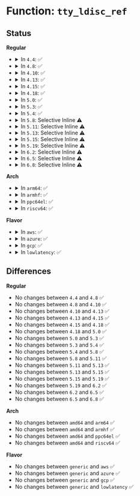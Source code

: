 # Function: <code>tty_ldisc_ref</code>

## Status
<b>Regular</b>
<ul>
<li>
<details>
<summary>In <code>4.4</code>: ✅</summary>

```c
struct tty_ldisc *tty_ldisc_ref(struct tty_struct *tty);
```

**Collision:** Unique Global

**Inline:** No

**Transformation:** False

**Instances:**

```
In drivers/tty/tty_ldisc.c (ffffffff814e9830)
Location: drivers/tty/tty_ldisc.c:279
Inline: False
Direct callers:
  - drivers/tty/tty_io.c:tty_wakeup
  - drivers/tty/tty_io.c:__tty_fasync
  - drivers/tty/tty_ioctl.c:tty_set_termios
  - drivers/tty/tty_ioctl.c:set_termiox
  - drivers/tty/tty_ldisc.c:tty_ldisc_flush
  - drivers/tty/tty_ldisc.c:tty_ldisc_hangup
  - drivers/tty/tty_buffer.c:flush_to_ldisc
  - drivers/tty/pty.c:pty_flush_buffer
  - drivers/tty/serial/serial_core.c:uart_handle_dcd_change
```
**Symbols:**

```
ffffffff814e9830-ffffffff814e9882: tty_ldisc_ref (STB_GLOBAL)
```
</details>
</li>
<li>
<details>
<summary>In <code>4.8</code>: ✅</summary>

```c
struct tty_ldisc *tty_ldisc_ref(struct tty_struct *tty);
```

**Collision:** Unique Global

**Inline:** No

**Transformation:** False

**Instances:**

```
In drivers/tty/tty_ldisc.c (ffffffff8153a990)
Location: drivers/tty/tty_ldisc.c:290
Inline: False
Direct callers:
  - drivers/tty/tty_io.c:tty_wakeup
  - drivers/tty/tty_ioctl.c:set_termiox
  - drivers/tty/tty_ioctl.c:tty_set_termios
  - drivers/tty/tty_ldisc.c:tty_ldisc_hangup
  - drivers/tty/tty_ldisc.c:tty_ldisc_flush
  - drivers/tty/tty_buffer.c:flush_to_ldisc
  - drivers/tty/pty.c:pty_flush_buffer
  - drivers/tty/serial/serial_core.c:uart_handle_dcd_change
```
**Symbols:**

```
ffffffff8153a990-ffffffff8153a9e2: tty_ldisc_ref (STB_GLOBAL)
```
</details>
</li>
<li>
<details>
<summary>In <code>4.10</code>: ✅</summary>

```c
struct tty_ldisc *tty_ldisc_ref(struct tty_struct *tty);
```

**Collision:** Unique Global

**Inline:** No

**Transformation:** False

**Instances:**

```
In drivers/tty/tty_ldisc.c (ffffffff81567050)
Location: drivers/tty/tty_ldisc.c:290
Inline: False
Direct callers:
  - drivers/tty/tty_io.c:tty_wakeup
  - drivers/tty/tty_ioctl.c:set_termiox
  - drivers/tty/tty_ioctl.c:tty_set_termios
  - drivers/tty/tty_ldisc.c:tty_ldisc_hangup
  - drivers/tty/tty_ldisc.c:tty_ldisc_flush
  - drivers/tty/tty_buffer.c:flush_to_ldisc
  - drivers/tty/pty.c:pty_flush_buffer
  - drivers/tty/serial/serial_core.c:uart_handle_dcd_change
```
**Symbols:**

```
ffffffff81567050-ffffffff815670a2: tty_ldisc_ref (STB_GLOBAL)
```
</details>
</li>
<li>
<details>
<summary>In <code>4.13</code>: ✅</summary>

```c
struct tty_ldisc *tty_ldisc_ref(struct tty_struct *tty);
```

**Collision:** Unique Global

**Inline:** No

**Transformation:** False

**Instances:**

```
In drivers/tty/tty_ldisc.c (ffffffff8157a630)
Location: drivers/tty/tty_ldisc.c:293
Inline: False
Direct callers:
  - drivers/tty/tty_io.c:tty_wakeup
  - drivers/tty/tty_ioctl.c:set_termiox
  - drivers/tty/tty_ioctl.c:tty_set_termios
  - drivers/tty/tty_ldisc.c:tty_ldisc_hangup
  - drivers/tty/tty_ldisc.c:tty_ldisc_flush
  - drivers/tty/tty_port.c:tty_port_default_receive_buf
  - drivers/tty/serial/serial_core.c:uart_handle_dcd_change
```
**Symbols:**

```
ffffffff8157a630-ffffffff8157a67b: tty_ldisc_ref (STB_GLOBAL)
```
</details>
</li>
<li>
<details>
<summary>In <code>4.15</code>: ✅</summary>

```c
struct tty_ldisc *tty_ldisc_ref(struct tty_struct *tty);
```

**Collision:** Unique Global

**Inline:** No

**Transformation:** False

**Instances:**

```
In drivers/tty/tty_ldisc.c (ffffffff815df000)
Location: drivers/tty/tty_ldisc.c:294
Inline: False
Direct callers:
  - drivers/tty/tty_io.c:tty_wakeup
  - drivers/tty/tty_ioctl.c:set_termiox
  - drivers/tty/tty_ioctl.c:tty_set_termios
  - drivers/tty/tty_ldisc.c:tty_ldisc_hangup
  - drivers/tty/tty_ldisc.c:tty_ldisc_flush
  - drivers/tty/tty_port.c:tty_port_default_receive_buf
  - drivers/tty/serial/serial_core.c:uart_handle_dcd_change
```
**Symbols:**

```
ffffffff815df000-ffffffff815df04b: tty_ldisc_ref (STB_GLOBAL)
```
</details>
</li>
<li>
<details>
<summary>In <code>4.18</code>: ✅</summary>

```c
struct tty_ldisc *tty_ldisc_ref(struct tty_struct *tty);
```

**Collision:** Unique Global

**Inline:** No

**Transformation:** False

**Instances:**

```
In drivers/tty/tty_ldisc.c (ffffffff81618320)
Location: drivers/tty/tty_ldisc.c:280
Inline: False
Direct callers:
  - drivers/tty/tty_io.c:tty_wakeup
  - drivers/tty/tty_ioctl.c:set_termiox
  - drivers/tty/tty_ioctl.c:tty_set_termios
  - drivers/tty/tty_ldisc.c:tty_ldisc_hangup
  - drivers/tty/tty_ldisc.c:tty_ldisc_flush
  - drivers/tty/tty_port.c:tty_port_default_receive_buf
  - drivers/tty/serial/serial_core.c:uart_handle_dcd_change
```
**Symbols:**

```
ffffffff81618320-ffffffff81618361: tty_ldisc_ref (STB_GLOBAL)
```
</details>
</li>
<li>
<details>
<summary>In <code>5.0</code>: ✅</summary>

```c
struct tty_ldisc *tty_ldisc_ref(struct tty_struct *tty);
```

**Collision:** Unique Global

**Inline:** No

**Transformation:** False

**Instances:**

```
In drivers/tty/tty_ldisc.c (ffffffff816354f0)
Location: drivers/tty/tty_ldisc.c:280
Inline: False
Direct callers:
  - drivers/tty/tty_io.c:tty_wakeup
  - drivers/tty/tty_ioctl.c:set_termiox
  - drivers/tty/tty_ioctl.c:tty_set_termios
  - drivers/tty/tty_ldisc.c:tty_ldisc_hangup
  - drivers/tty/tty_ldisc.c:tty_ldisc_flush
  - drivers/tty/tty_port.c:tty_port_default_receive_buf
  - drivers/tty/serial/serial_core.c:uart_handle_dcd_change
```
**Symbols:**

```
ffffffff816354f0-ffffffff81635531: tty_ldisc_ref (STB_GLOBAL)
```
</details>
</li>
<li>
<details>
<summary>In <code>5.3</code>: ✅</summary>

```c
struct tty_ldisc *tty_ldisc_ref(struct tty_struct *tty);
```

**Collision:** Unique Global

**Inline:** No

**Transformation:** False

**Instances:**

```
In drivers/tty/tty_ldisc.c (ffffffff81669640)
Location: drivers/tty/tty_ldisc.c:289
Inline: False
Direct callers:
  - drivers/tty/tty_io.c:tty_wakeup
  - drivers/tty/tty_ioctl.c:set_termiox
  - drivers/tty/tty_ioctl.c:tty_set_termios
  - drivers/tty/tty_ldisc.c:tty_ldisc_hangup
  - drivers/tty/tty_ldisc.c:tty_ldisc_flush
  - drivers/tty/tty_port.c:tty_port_default_receive_buf
  - drivers/tty/serial/serial_core.c:uart_handle_dcd_change
```
**Symbols:**

```
ffffffff81669640-ffffffff8166968d: tty_ldisc_ref (STB_GLOBAL)
```
</details>
</li>
<li>
<details>
<summary>In <code>5.4</code>: ✅</summary>

```c
struct tty_ldisc *tty_ldisc_ref(struct tty_struct *tty);
```

**Collision:** Unique Global

**Inline:** No

**Transformation:** False

**Instances:**

```
In drivers/tty/tty_ldisc.c (ffffffff8168bd80)
Location: drivers/tty/tty_ldisc.c:289
Inline: False
Direct callers:
  - drivers/tty/tty_io.c:tty_wakeup
  - drivers/tty/tty_ioctl.c:set_termiox
  - drivers/tty/tty_ioctl.c:tty_set_termios
  - drivers/tty/tty_ldisc.c:tty_ldisc_hangup
  - drivers/tty/tty_ldisc.c:tty_ldisc_flush
  - drivers/tty/tty_port.c:tty_port_default_receive_buf
  - drivers/tty/serial/serial_core.c:uart_handle_dcd_change
```
**Symbols:**

```
ffffffff8168bd80-ffffffff8168bdcd: tty_ldisc_ref (STB_GLOBAL)
```
</details>
</li>
<li>
<details>
<summary>In <code>5.8</code>: Selective Inline ⚠️</summary>

```c
struct tty_ldisc *tty_ldisc_ref(struct tty_struct *tty);
```

**Collision:** Unique Global

**Inline:** Selective

**Transformation:** False

**Instances:**

```
In drivers/tty/tty_ldisc.c (ffffffff8173e645)
Location: drivers/tty/tty_ldisc.c:284
Inline: True
Inline callers:
  - drivers/tty/tty_ldisc.c:tty_ldisc_hangup
  - drivers/tty/tty_ldisc.c:tty_ldisc_flush
Direct callers:
  - drivers/tty/tty_io.c:tty_wakeup
  - drivers/tty/tty_ioctl.c:set_termiox
  - drivers/tty/tty_ioctl.c:tty_set_termios
  - drivers/tty/tty_port.c:tty_port_default_receive_buf
  - drivers/tty/serial/serial_core.c:uart_handle_dcd_change
```
**Symbols:**

```
ffffffff8173de50-ffffffff8173de9d: tty_ldisc_ref (STB_GLOBAL)
```
</details>
</li>
<li>
<details>
<summary>In <code>5.11</code>: Selective Inline ⚠️</summary>

```c
struct tty_ldisc *tty_ldisc_ref(struct tty_struct *tty);
```

**Collision:** Unique Global

**Inline:** Selective

**Transformation:** False

**Instances:**

```
In drivers/tty/tty_ldisc.c (ffffffff8175a5a5)
Location: drivers/tty/tty_ldisc.c:283
Inline: True
Inline callers:
  - drivers/tty/tty_ldisc.c:tty_ldisc_hangup
  - drivers/tty/tty_ldisc.c:tty_ldisc_flush
Direct callers:
  - drivers/tty/tty_io.c:tty_wakeup
  - drivers/tty/tty_ioctl.c:tty_set_termios
  - drivers/tty/tty_port.c:tty_port_default_receive_buf
  - drivers/tty/serial/serial_core.c:uart_handle_dcd_change
```
**Symbols:**

```
ffffffff81759db0-ffffffff81759dfd: tty_ldisc_ref (STB_GLOBAL)
```
</details>
</li>
<li>
<details>
<summary>In <code>5.13</code>: Selective Inline ⚠️</summary>

```c
struct tty_ldisc *tty_ldisc_ref(struct tty_struct *tty);
```

**Collision:** Unique Global

**Inline:** Selective

**Transformation:** False

**Instances:**

```
In drivers/tty/tty_ldisc.c (ffffffff8173e455)
Location: drivers/tty/tty_ldisc.c:284
Inline: True
Inline callers:
  - drivers/tty/tty_ldisc.c:tty_ldisc_hangup
  - drivers/tty/tty_ldisc.c:tty_ldisc_flush
Direct callers:
  - drivers/tty/tty_io.c:tty_wakeup
  - drivers/tty/tty_ioctl.c:tty_set_termios
  - drivers/tty/tty_port.c:tty_port_default_receive_buf
  - drivers/tty/serial/serial_core.c:uart_handle_dcd_change
```
**Symbols:**

```
ffffffff8173dc50-ffffffff8173dc9d: tty_ldisc_ref (STB_GLOBAL)
```
</details>
</li>
<li>
<details>
<summary>In <code>5.15</code>: Selective Inline ⚠️</summary>

```c
struct tty_ldisc *tty_ldisc_ref(struct tty_struct *tty);
```

**Collision:** Unique Global

**Inline:** Selective

**Transformation:** False

**Instances:**

```
In drivers/tty/tty_ldisc.c (ffffffff817bea45)
Location: drivers/tty/tty_ldisc.c:269
Inline: True
Inline callers:
  - drivers/tty/tty_ldisc.c:tty_ldisc_hangup
  - drivers/tty/tty_ldisc.c:tty_ldisc_flush
Direct callers:
  - drivers/tty/tty_io.c:tty_wakeup
  - drivers/tty/tty_ioctl.c:tty_set_termios
  - drivers/tty/tty_port.c:tty_port_default_receive_buf
  - drivers/tty/serial/serial_core.c:uart_handle_dcd_change
```
**Symbols:**

```
ffffffff817be1e0-ffffffff817be22d: tty_ldisc_ref (STB_GLOBAL)
```
</details>
</li>
<li>
<details>
<summary>In <code>5.19</code>: Selective Inline ⚠️</summary>

```c
struct tty_ldisc *tty_ldisc_ref(struct tty_struct *tty);
```

**Collision:** Unique Global

**Inline:** Selective

**Transformation:** False

**Instances:**

```
In drivers/tty/tty_ldisc.c (ffffffff818fae35)
Location: drivers/tty/tty_ldisc.c:260
Inline: True
Inline callers:
  - drivers/tty/tty_ldisc.c:tty_ldisc_hangup
  - drivers/tty/tty_ldisc.c:tty_ldisc_flush
Direct callers:
  - drivers/tty/tty_io.c:tty_wakeup
  - drivers/tty/tty_ioctl.c:set_termios
  - drivers/tty/tty_ioctl.c:tty_set_termios
  - drivers/tty/tty_port.c:tty_port_default_receive_buf
  - drivers/tty/serial/serial_core.c:uart_handle_dcd_change
```
**Symbols:**

```
ffffffff818fa600-ffffffff818fa63f: tty_ldisc_ref (STB_GLOBAL)
```
</details>
</li>
<li>
<details>
<summary>In <code>6.2</code>: Selective Inline ⚠️</summary>

```c
struct tty_ldisc *tty_ldisc_ref(struct tty_struct *tty);
```

**Collision:** Unique Global

**Inline:** Selective

**Transformation:** False

**Instances:**

```
In drivers/tty/tty_ldisc.c (ffffffff81a54015)
Location: drivers/tty/tty_ldisc.c:260
Inline: True
Inline callers:
  - drivers/tty/tty_ldisc.c:tty_ldisc_hangup
  - drivers/tty/tty_ldisc.c:tty_ldisc_flush
Direct callers:
  - drivers/tty/tty_io.c:tty_wakeup
  - drivers/tty/tty_ioctl.c:set_termios
  - drivers/tty/tty_ioctl.c:tty_set_termios
  - drivers/tty/tty_port.c:tty_port_default_lookahead_buf
  - drivers/tty/tty_port.c:tty_port_default_receive_buf
  - drivers/tty/serial/serial_core.c:uart_handle_dcd_change
```
**Symbols:**

```
ffffffff81a536d0-ffffffff81a5370f: tty_ldisc_ref (STB_GLOBAL)
```
</details>
</li>
<li>
<details>
<summary>In <code>6.5</code>: Selective Inline ⚠️</summary>

```c
struct tty_ldisc *tty_ldisc_ref(struct tty_struct *tty);
```

**Collision:** Unique Global

**Inline:** Selective

**Transformation:** False

**Instances:**

```
In drivers/tty/tty_ldisc.c (ffffffff81a9e535)
Location: drivers/tty/tty_ldisc.c:259
Inline: True
Inline callers:
  - drivers/tty/tty_ldisc.c:tty_ldisc_hangup
  - drivers/tty/tty_ldisc.c:tty_ldisc_flush
Direct callers:
  - drivers/tty/tty_io.c:tty_wakeup
  - drivers/tty/tty_ioctl.c:set_termios
  - drivers/tty/tty_ioctl.c:tty_set_termios
  - drivers/tty/tty_port.c:tty_port_default_lookahead_buf
  - drivers/tty/tty_port.c:tty_port_default_receive_buf
  - drivers/tty/serial/serial_core.c:uart_handle_dcd_change
```
**Symbols:**

```
ffffffff81a9db10-ffffffff81a9db63: tty_ldisc_ref (STB_GLOBAL)
```
</details>
</li>
<li>
<details>
<summary>In <code>6.8</code>: Selective Inline ⚠️</summary>

```c
struct tty_ldisc *tty_ldisc_ref(struct tty_struct *tty);
```

**Collision:** Unique Global

**Inline:** Selective

**Transformation:** False

**Instances:**

```
In drivers/tty/tty_ldisc.c (ffffffff81af1055)
Location: drivers/tty/tty_ldisc.c:259
Inline: True
Inline callers:
  - drivers/tty/tty_ldisc.c:tty_ldisc_hangup
  - drivers/tty/tty_ldisc.c:tty_ldisc_flush
Direct callers:
  - drivers/tty/tty_io.c:tty_wakeup
  - drivers/tty/tty_ioctl.c:set_termios
  - drivers/tty/tty_ioctl.c:tty_set_termios
  - drivers/tty/tty_port.c:tty_port_default_lookahead_buf
  - drivers/tty/tty_port.c:tty_port_default_receive_buf
  - drivers/tty/serial/serial_core.c:uart_handle_dcd_change
```
**Symbols:**

```
ffffffff81af0600-ffffffff81af0653: tty_ldisc_ref (STB_GLOBAL)
```
</details>
</li>
</ul>
<b>Arch</b>
<ul>
<li>
<details>
<summary>In <code>arm64</code>: ✅</summary>

```c
struct tty_ldisc *tty_ldisc_ref(struct tty_struct *tty);
```

**Collision:** Unique Global

**Inline:** No

**Transformation:** False

**Instances:**

```
In drivers/tty/tty_ldisc.c (ffff80001085bda8)
Location: drivers/tty/tty_ldisc.c:289
Inline: False
Direct callers:
  - drivers/tty/tty_io.c:tty_wakeup
  - drivers/tty/tty_ioctl.c:set_termiox
  - drivers/tty/tty_ioctl.c:tty_set_termios
  - drivers/tty/tty_ldisc.c:tty_ldisc_hangup
  - drivers/tty/tty_ldisc.c:tty_ldisc_flush
  - drivers/tty/tty_port.c:tty_port_default_receive_buf
  - drivers/tty/serial/serial_core.c:uart_handle_dcd_change
```
**Symbols:**

```
ffff80001085bda8-ffff80001085be08: tty_ldisc_ref (STB_GLOBAL)
```
</details>
</li>
<li>
<details>
<summary>In <code>armhf</code>: ✅</summary>

```c
struct tty_ldisc *tty_ldisc_ref(struct tty_struct *tty);
```

**Collision:** Unique Global

**Inline:** No

**Transformation:** False

**Instances:**

```
In drivers/tty/tty_ldisc.c (c09642dc)
Location: drivers/tty/tty_ldisc.c:289
Inline: False
Direct callers:
  - drivers/tty/tty_io.c:tty_wakeup
  - drivers/tty/tty_ioctl.c:set_termiox
  - drivers/tty/tty_ioctl.c:tty_set_termios
  - drivers/tty/tty_ldisc.c:tty_ldisc_hangup
  - drivers/tty/tty_ldisc.c:tty_ldisc_flush
  - drivers/tty/tty_port.c:tty_port_default_receive_buf
  - drivers/tty/serial/serial_core.c:uart_handle_dcd_change
```
**Symbols:**

```
c09642dc-c0964328: tty_ldisc_ref (STB_GLOBAL)
```
</details>
</li>
<li>
<details>
<summary>In <code>ppc64el</code>: ✅</summary>

```c
struct tty_ldisc *tty_ldisc_ref(struct tty_struct *tty);
```

**Collision:** Unique Global

**Inline:** No

**Transformation:** False

**Instances:**

```
In drivers/tty/tty_ldisc.c (c0000000008fae20)
Location: drivers/tty/tty_ldisc.c:289
Inline: False
Direct callers:
  - drivers/tty/tty_io.c:tty_wakeup
  - drivers/tty/tty_ioctl.c:tty_set_termios
  - drivers/tty/tty_ldisc.c:tty_ldisc_hangup
  - drivers/tty/tty_ldisc.c:tty_ldisc_flush
  - drivers/tty/tty_port.c:tty_port_default_receive_buf
  - drivers/tty/serial/serial_core.c:uart_handle_dcd_change
```
**Symbols:**

```
c0000000008fae20-c0000000008faec0: tty_ldisc_ref (STB_GLOBAL)
```
</details>
</li>
<li>
<details>
<summary>In <code>riscv64</code>: ✅</summary>

```c
struct tty_ldisc *tty_ldisc_ref(struct tty_struct *tty);
```

**Collision:** Unique Global

**Inline:** No

**Transformation:** False

**Instances:**

```
In drivers/tty/tty_ldisc.c (ffffffe0005353be)
Location: drivers/tty/tty_ldisc.c:289
Inline: False
Direct callers:
  - drivers/tty/tty_io.c:tty_wakeup
  - drivers/tty/tty_ioctl.c:set_termiox
  - drivers/tty/tty_ioctl.c:tty_set_termios
  - drivers/tty/tty_ldisc.c:tty_ldisc_hangup
  - drivers/tty/tty_ldisc.c:tty_ldisc_flush
  - drivers/tty/tty_port.c:tty_port_default_receive_buf
  - drivers/tty/serial/serial_core.c:uart_handle_dcd_change
```
**Symbols:**

```
ffffffe0005353be-ffffffe000535414: tty_ldisc_ref (STB_GLOBAL)
```
</details>
</li>
</ul>
<b>Flavor</b>
<ul>
<li>
<details>
<summary>In <code>aws</code>: ✅</summary>

```c
struct tty_ldisc *tty_ldisc_ref(struct tty_struct *tty);
```

**Collision:** Unique Global

**Inline:** No

**Transformation:** False

**Instances:**

```
In drivers/tty/tty_ldisc.c (ffffffff81651800)
Location: drivers/tty/tty_ldisc.c:289
Inline: False
Direct callers:
  - drivers/tty/tty_io.c:tty_wakeup
  - drivers/tty/tty_ioctl.c:set_termiox
  - drivers/tty/tty_ioctl.c:tty_set_termios
  - drivers/tty/tty_ldisc.c:tty_ldisc_hangup
  - drivers/tty/tty_ldisc.c:tty_ldisc_flush
  - drivers/tty/tty_port.c:tty_port_default_receive_buf
  - drivers/tty/serial/serial_core.c:uart_handle_dcd_change
```
**Symbols:**

```
ffffffff81651800-ffffffff8165184d: tty_ldisc_ref (STB_GLOBAL)
```
</details>
</li>
<li>
<details>
<summary>In <code>azure</code>: ✅</summary>

```c
struct tty_ldisc *tty_ldisc_ref(struct tty_struct *tty);
```

**Collision:** Unique Global

**Inline:** No

**Transformation:** False

**Instances:**

```
In drivers/tty/tty_ldisc.c (ffffffff81631c40)
Location: drivers/tty/tty_ldisc.c:289
Inline: False
Direct callers:
  - drivers/tty/tty_io.c:tty_wakeup
  - drivers/tty/tty_ioctl.c:set_termiox
  - drivers/tty/tty_ioctl.c:tty_set_termios
  - drivers/tty/tty_ldisc.c:tty_ldisc_hangup
  - drivers/tty/tty_ldisc.c:tty_ldisc_flush
  - drivers/tty/tty_port.c:tty_port_default_receive_buf
  - drivers/tty/serial/serial_core.c:uart_handle_dcd_change
```
**Symbols:**

```
ffffffff81631c40-ffffffff81631c8d: tty_ldisc_ref (STB_GLOBAL)
```
</details>
</li>
<li>
<details>
<summary>In <code>gcp</code>: ✅</summary>

```c
struct tty_ldisc *tty_ldisc_ref(struct tty_struct *tty);
```

**Collision:** Unique Global

**Inline:** No

**Transformation:** False

**Instances:**

```
In drivers/tty/tty_ldisc.c (ffffffff8167fbc0)
Location: drivers/tty/tty_ldisc.c:289
Inline: False
Direct callers:
  - drivers/tty/tty_io.c:tty_wakeup
  - drivers/tty/tty_ioctl.c:set_termiox
  - drivers/tty/tty_ioctl.c:tty_set_termios
  - drivers/tty/tty_ldisc.c:tty_ldisc_hangup
  - drivers/tty/tty_ldisc.c:tty_ldisc_flush
  - drivers/tty/tty_port.c:tty_port_default_receive_buf
  - drivers/tty/serial/serial_core.c:uart_handle_dcd_change
```
**Symbols:**

```
ffffffff8167fbc0-ffffffff8167fc0d: tty_ldisc_ref (STB_GLOBAL)
```
</details>
</li>
<li>
<details>
<summary>In <code>lowlatency</code>: ✅</summary>

```c
struct tty_ldisc *tty_ldisc_ref(struct tty_struct *tty);
```

**Collision:** Unique Global

**Inline:** No

**Transformation:** False

**Instances:**

```
In drivers/tty/tty_ldisc.c (ffffffff8169a210)
Location: drivers/tty/tty_ldisc.c:289
Inline: False
Direct callers:
  - drivers/tty/tty_io.c:tty_wakeup
  - drivers/tty/tty_ioctl.c:set_termiox
  - drivers/tty/tty_ioctl.c:tty_set_termios
  - drivers/tty/tty_ldisc.c:tty_ldisc_hangup
  - drivers/tty/tty_ldisc.c:tty_ldisc_flush
  - drivers/tty/tty_port.c:tty_port_default_receive_buf
  - drivers/tty/serial/serial_core.c:uart_handle_dcd_change
```
**Symbols:**

```
ffffffff8169a210-ffffffff8169a25d: tty_ldisc_ref (STB_GLOBAL)
```
</details>
</li>
</ul>

## Differences
<b>Regular</b>
<ul>
<li>
No changes between <code>4.4</code> and <code>4.8</code> ✅
</li>
<li>
No changes between <code>4.8</code> and <code>4.10</code> ✅
</li>
<li>
No changes between <code>4.10</code> and <code>4.13</code> ✅
</li>
<li>
No changes between <code>4.13</code> and <code>4.15</code> ✅
</li>
<li>
No changes between <code>4.15</code> and <code>4.18</code> ✅
</li>
<li>
No changes between <code>4.18</code> and <code>5.0</code> ✅
</li>
<li>
No changes between <code>5.0</code> and <code>5.3</code> ✅
</li>
<li>
No changes between <code>5.3</code> and <code>5.4</code> ✅
</li>
<li>
No changes between <code>5.4</code> and <code>5.8</code> ✅
</li>
<li>
No changes between <code>5.8</code> and <code>5.11</code> ✅
</li>
<li>
No changes between <code>5.11</code> and <code>5.13</code> ✅
</li>
<li>
No changes between <code>5.13</code> and <code>5.15</code> ✅
</li>
<li>
No changes between <code>5.15</code> and <code>5.19</code> ✅
</li>
<li>
No changes between <code>5.19</code> and <code>6.2</code> ✅
</li>
<li>
No changes between <code>6.2</code> and <code>6.5</code> ✅
</li>
<li>
No changes between <code>6.5</code> and <code>6.8</code> ✅
</li>
</ul>
<b>Arch</b>
<ul>
<li>
No changes between <code>amd64</code> and <code>arm64</code> ✅
</li>
<li>
No changes between <code>amd64</code> and <code>armhf</code> ✅
</li>
<li>
No changes between <code>amd64</code> and <code>ppc64el</code> ✅
</li>
<li>
No changes between <code>amd64</code> and <code>riscv64</code> ✅
</li>
</ul>
<b>Flavor</b>
<ul>
<li>
No changes between <code>generic</code> and <code>aws</code> ✅
</li>
<li>
No changes between <code>generic</code> and <code>azure</code> ✅
</li>
<li>
No changes between <code>generic</code> and <code>gcp</code> ✅
</li>
<li>
No changes between <code>generic</code> and <code>lowlatency</code> ✅
</li>
</ul>
